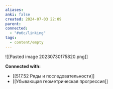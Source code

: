 ```yaml
---
aliases: 
anki: false
created: 2024-07-03 22:09
parent: 
connected:
  - "#обс/linking"
tags:
  - content/empty
---
```



![[Pasted image 20230730175820.png]]




**Connected with:**
- [[517.52 Ряды и последовательности]]
- [[Убывающая геометрическая прогрессия]]

